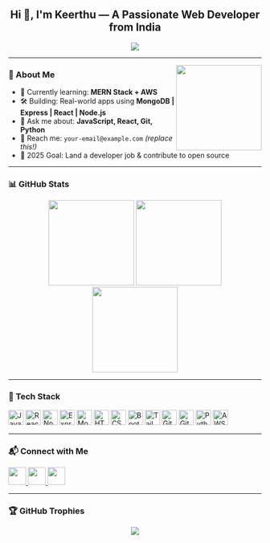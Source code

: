 <h2 align="center">Hi 👋, I'm Keerthu — A Passionate Web Developer from India</h2>

<p align="center">
  <img src="https://readme-typing-svg.herokuapp.com?font=Fira+Code&duration=3000&pause=1000&color=F76D6D&width=435&lines=Full+Stack+Web+Developer;Computer+Science+Student;Tech+Enthusiast+%F0%9F%9A%80" />
</p>

---

<!-- Animated GIF -->
<img align="right" height="170" src="https://media.giphy.com/media/qgQUggAC3Pfv687qPC/giphy.gif" />

### 🧠 About Me
- 🌱 Currently learning: **MERN Stack + AWS**
- 🛠️ Building: Real-world apps using **MongoDB | Express | React | Node.js**
- 💬 Ask me about: **JavaScript, React, Git, Python**
- 📧 Reach me: `your-email@example.com` *(replace this!)*
- 🎯 2025 Goal: Land a developer job & contribute to open source

---

### 📊 GitHub Stats
<div align="center">
  <img src="https://github-readme-stats.vercel.app/api?username=keerthusatheesh51-commits&show_icons=true&include_all_commits=true&count_private=true&theme=radical&border_radius=10" height="170" />
  <img src="https://github-readme-stats.vercel.app/api/top-langs?username=keerthusatheesh51-commits&layout=compact&langs_count=6&theme=radical&border_radius=10" height="170" />
  <img src="https://streak-stats.demolab.com?user=keerthusatheesh51-commits&theme=radical&hide_border=false&border_radius=10" height="170" />
</div>

---

### 🧰 Tech Stack
<div align="left">
  <img src="https://cdn.jsdelivr.net/gh/devicons/devicon/icons/javascript/javascript-original.svg" height="30" title="JavaScript" />
  <img src="https://cdn.jsdelivr.net/gh/devicons/devicon/icons/react/react-original.svg" height="30" title="React" />
  <img src="https://cdn.jsdelivr.net/gh/devicons/devicon/icons/nodejs/nodejs-original.svg" height="30" title="Node.js" />
  <img src="https://cdn.jsdelivr.net/gh/devicons/devicon/icons/express/express-original.svg" height="30" title="Express" />
  <img src="https://cdn.jsdelivr.net/gh/devicons/devicon/icons/mongodb/mongodb-original.svg" height="30" title="MongoDB" />
  <img src="https://cdn.jsdelivr.net/gh/devicons/devicon/icons/html5/html5-original.svg" height="30" title="HTML5" />
  <img src="https://cdn.jsdelivr.net/gh/devicons/devicon/icons/css3/css3-original.svg" height="30" title="CSS3" />
  <img src="https://cdn.jsdelivr.net/gh/devicons/devicon/icons/bootstrap/bootstrap-original.svg" height="30" title="Bootstrap" />
  <img src="https://cdn.jsdelivr.net/gh/devicons/devicon/icons/tailwindcss/tailwindcss-plain.svg" height="30" title="Tailwind CSS" />
  <img src="https://cdn.jsdelivr.net/gh/devicons/devicon/icons/git/git-original.svg" height="30" title="Git" />
  <img src="https://cdn.jsdelivr.net/gh/devicons/devicon/icons/github/github-original.svg" height="30" title="GitHub" />
  <img src="https://cdn.jsdelivr.net/gh/devicons/devicon/icons/python/python-original.svg" height="30" title="Python" />
  <img src="https://cdn.jsdelivr.net/gh/devicons/devicon/icons/amazonwebservices/amazonwebservices-original.svg" height="30" title="AWS" />
</div>

---

### 📬 Connect with Me
<div align="left">
  <a href="mailto:your-email@example.com" target="_blank">
    <img src="https://img.shields.io/static/v1?message=Gmail&logo=gmail&label=&color=D14836&logoColor=white&labelColor=&style=for-the-badge" height="35" />
  </a>
  <a href="https://www.linkedin.com/in/your-linkedin" target="_blank">
    <img src="https://img.shields.io/static/v1?message=LinkedIn&logo=linkedin&label=&color=0077B5&logoColor=white&labelColor=&style=for-the-badge" height="35" />
  </a>
  <a href="https://www.instagram.com/your-instagram" target="_blank">
    <img src="https://img.shields.io/static/v1?message=Instagram&logo=instagram&label=&color=E4405F&logoColor=white&labelColor=&style=for-the-badge" height="35" />
  </a>
</div>

---

### 🏆 GitHub Trophies
<p align="center">
  <img src="https://github-profile-trophy.vercel.app/?username=keerthusatheesh51-commits&theme=radical&no-frame=true&row=1&margin-w=10" />
</p>

